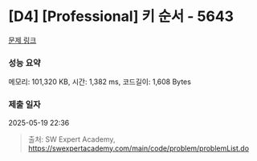 # [D4] [Professional] 키 순서 - 5643 

[문제 링크](https://swexpertacademy.com/main/code/problem/problemDetail.do?contestProbId=AWXQsLWKd5cDFAUo) 

### 성능 요약

메모리: 101,320 KB, 시간: 1,382 ms, 코드길이: 1,608 Bytes

### 제출 일자

2025-05-19 22:36



> 출처: SW Expert Academy, https://swexpertacademy.com/main/code/problem/problemList.do